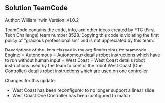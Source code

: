 ## Solution TeamCode

Author: William Irwin
Version: v1.0.2

TeamCode contains the code, info, and other ideas created by FTC (First Tech Challenge) team number
8528.  Copying this code is violating the first policy of "gracious professionalism" and is not
appreciated by this team.

Descriptions of the Java classes in the org.firstinspires.ftc.teamcode Engine:
  = Autonomous =
Autonomous details robot instructions which have to run without human input
  = West Coast =
West Coast details robot instructions used by the team to control the robot
West Coast (One Controller) details robot instructions which are used on one controller

Changes for this update:
 - West Coast has been reconfigured to no longer support a linear slide
 - West Coast One Controller has been configured to match 